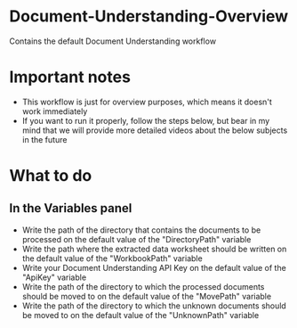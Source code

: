 # Document-Understanding-Overview
Contains the default Document Understanding workflow

# Important notes
  - This workflow is just for overview purposes, which means it doesn't work immediately
  - If you want to run it properly, follow the steps below, but bear in my mind that we will provide more detailed videos about the below subjects in the future
  
# What to do
## In the Variables panel
  - Write the path of the directory that contains the documents to be processed on the default value of the "DirectoryPath" variable
  - Write the path where the extracted data worksheet should be written on the default value of the "WorkbookPath" variable
  - Write your Document Understanding API Key on the default value of the "ApiKey" variable
  - Write the path of the directory to which the processed documents should be moved to on the default value of the "MovePath" variable
  - Write the path of the directory to which the unknown documents should be moved to on the default value of the "UnknownPath" variable
